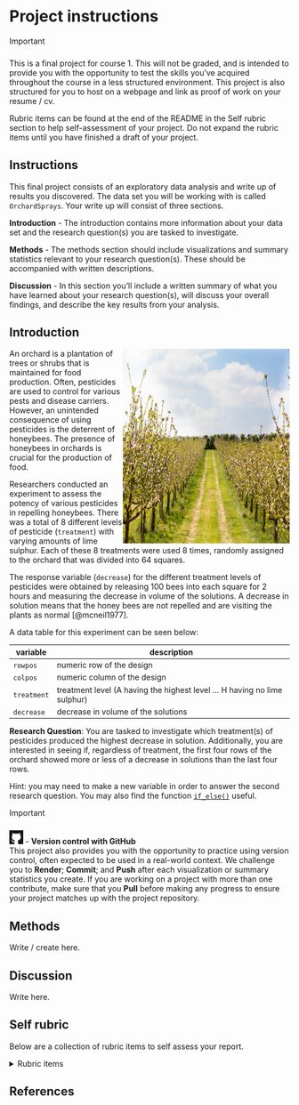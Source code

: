 # Project instructions


> [!IMPORTANT]
>
> ### 
>
> This is a final project for course 1. This will not be graded, and is
> intended to provide you with the opportunity to test the skills you’ve
> acquired throughout the course in a less structured environment.
> This project is also structured for you to host on a webpage and link as proof of work on your resume / cv. 
>
> Rubric items can be found at the end of the README in the Self rubric section to help self-assessment of your project. Do not expand the rubric items until you have finished a draft of your project. 


## Instructions

This final project consists of an exploratory data analysis and write up
of results you discovered. The data set you will be working with is
called `OrchardSprays`. Your write up will consist of three sections.

**Introduction** - The introduction contains more information about your
data set and the research question(s) you are tasked to investigate.

**Methods** - The methods section should include visualizations and
summary statistics relevant to your research question(s). These should
be accompanied with written descriptions.

**Discussion** - In this section you’ll include a written summary of
what you have learned about your research question(s), will discuss your
overall findings, and describe the key results from your analysis.

## Introduction

<img align="right" src="images/orchard.jpg" width="300" height="350" /> 

An orchard is a plantation of trees or shrubs that is maintained for
food production. Often, pesticides are used to control for various pests
and disease carriers. However, an unintended consequence of using
pesticides is the deterrent of honeybees. The presence of honeybees in
orchards is crucial for the production of food.

Researchers conducted an experiment to assess the potency of various
pesticides in repelling honeybees. There was a total of 8 different
levels of pesticide (`treatment`) with varying amounts of lime sulphur.
Each of these 8 treatments were used 8 times, randomly assigned to the
orchard that was divided into 64 squares.

The response variable (`decrease`) for the different treatment levels of
pesticides were obtained by releasing 100 bees into each square for 2
hours and measuring the decrease in volume of the solutions. A decrease
in solution means that the honey bees are not repelled and are visiting
the plants as normal \[@mcneil1977\].

A data table for this experiment can be seen below:

| variable    | description                                                             |
|-------------|-------------------------------------------------------------------------|
| `rowpos`    | numeric row of the design                                               |
| `colpos`    | numeric column of the design                                            |
| `treatment` | treatment level (A having the highest level … H having no lime sulphur) |
| `decrease`  | decrease in volume of the solutions                                     |

**Research Question**: You are tasked to investigate which treatment(s)
of pesticides produced the highest decrease in solution. Additionally,
you are interested in seeing if, regardless of treatment, the first four
rows of the orchard showed more or less of a decrease in solutions than
the last four rows.

Hint: you may need to make a new variable in order to answer the second
research question. You may also find the function
[`if_else()`](https://dplyr.tidyverse.org/reference/if_else.html)
useful.

> [!IMPORTANT]
>
> ### 
>
> <img src="images/github.png" data-fig-align="left" width="25"
> height="25" /> - **Version control with GitHub** <br> This project
> also provides you with the opportunity to practice using version
> control, often expected to be used in a real-world context. We
> challenge you to **Render**; **Commit**; and **Push** after each
> visualization or summary statistics you create. If you are working on
> a project with more than one contribute, make sure that you **Pull**
> before making any progress to ensure your project matches up with the
> project repository.

## Methods

Write / create here.

## Discussion

Write here.

## Self rubric

Below are a collection of rubric items to self assess your report.


<details>
  <summary>Rubric items</summary>
 - Report should include 1-2 visualizations with accompanying summary
   statistics per research question.

 - All visualizations should be appropriately labeled, including having
   a title and customized axes.

 - Only plots and summary statistics that are relevant to the research
   question(s) should be created.

 - Should come to the conclusion that the more potent the pesticide,
   the less decrease in volume of solution.

 - Should come to the conclusion that regardless of treatment, the mean
   decrease is volume of solution is roughly 10 more for the top 4 rows
   than the bottom 4 rows.

</details>

## References
